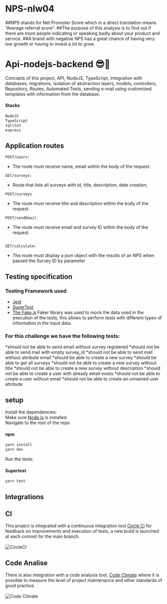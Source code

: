 # NPS-nlw04
##NPS stands for Net Promoter Score which in a direct translation means “Average referral score”.
##The purpose of this analysis is to find out if there are more people indicating or speaking badly about your product and service. 
##A brand with negative NPS has a great chance of having very low growth or having to invest a lot to grow.

# Api-nodejs-backend 😎🥁
Concepts of this project, API, NodeJS, TypeScript, integration with databases, migrations, isolation of abstraction layers, models, controllers, Repository, Routes, Automated Tests, sending e-mail using customized templates with information from the database.

#### Stacks
```bash
NodeJS
TypeScript
sqlite3
express
```

## Application routes
```
POST/users:
```
* The route must receive name, email within the body of the request. 

```
GET/surveys:
```
* Route that lists all surveys with id, title, description, date creation;

```
POST/surveys
```
* The route must receive title and description within the body of the request. 

```
POST/sendEmail
```
* The route must receive email and survey ID within the body of the request. 
```

GET/calculate:
```
* The route must display a json object with the results of an NPS when passed the Survey ID by parameter

## Testing specification
### Testing Framework used
* [Jest](https://jestjs.io/)
* [SuperTest](https://github.com/visionmedia/supertest)
* [The Fake.js](https://github.com/marak/Faker.js/)
Faker library was used to mock the data used in the execution of the tests, this allows to perform tests with different types of information in the input data.

### For this challenge we have the following tests:

*should not be able to send email without survey registered
*should not be able to send mail with empty survey_id
*should not be able to send mail without attribute email
*should be able to create a new survey
*should be able to get all surveys
*should not be able to create a new survey without title
*should not be able to create a new survey without description
*should not be able to create a user with already email exists
*should not be able to create a user without email
*should not be able to create an unnamed user attribute

## setup

Install the dependencies:<br/>
Make sure [Node.js](https://nodejs.org/) is installed <br/>
Navigate to the root of the repo <br/>
#### npm
```bash
yarn install
yarn dev
```
 
Run the tests:

#### Supertest
```bash
yarn test
```

## Integrations
## CI
This project is integrated with a continuous integration tool [Circle Ci](https://circleci.com/) for feedback on improvements and execution of tests, a new build is launched at each commit for the main branch. <br/> <br/>
![CircleCI](https://img.shields.io/circleci/build/github/heziofernandes/gostack-api-nodejs/master) 
## Code Analise
There is also integration with a code analysis tool, [Code Climate](https://codeclimate.com/) where it is possible to measure the level of project maintenance and other standards of good practice. <br/> <br/>
![Code Climate](https://img.shields.io/codeclimate/maintainability/heziofernandes/gostack-api-nodejs)
